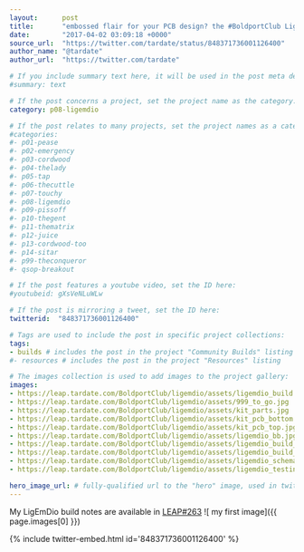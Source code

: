 ```yaml
---
layout:      post
title:       "embossed flair for your PCB design? the #BoldportClub LigEmDio"
date:        "2017-04-02 03:09:18 +0000"
source_url:  "https://twitter.com/tardate/status/848371736001126400"
author_name: "@tardate"
author_url:  "https://twitter.com/tardate"

# If you include summary text here, it will be used in the post meta description instead of an excerpt from the post body
#summary: text

# If the post concerns a project, set the project name as the category:
category: p08-ligemdio

# If the post relates to many projects, set the project names as a categories array:
#categories:
#- p01-pease
#- p02-emergency
#- p03-cordwood
#- p04-thelady
#- p05-tap
#- p06-thecuttle
#- p07-touchy
#- p08-ligemdio
#- p09-pissoff
#- p10-thegent
#- p11-thematrix
#- p12-juice
#- p13-cordwood-too
#- p14-sitar
#- p99-theconqueror
#- qsop-breakout

# If the post features a youtube video, set the ID here:
#youtubeid: gXsVeNLuWLw

# If the post is mirroring a tweet, set the ID here:
twitterid:  "848371736001126400"

# Tags are used to include the post in specific project collections:
tags:
- builds # includes the post in the project "Community Builds" listing
#- resources # includes the post in the project "Resources" listing

# The images collection is used to add images to the project gallery:
images:
- https://leap.tardate.com/BoldportClub/ligemdio/assets/ligemdio_build.jpg
- https://leap.tardate.com/BoldportClub/ligemdio/assets/999_to_go.jpg
- https://leap.tardate.com/BoldportClub/ligemdio/assets/kit_parts.jpg
- https://leap.tardate.com/BoldportClub/ligemdio/assets/kit_pcb_bottom.jpg
- https://leap.tardate.com/BoldportClub/ligemdio/assets/kit_pcb_top.jpg
- https://leap.tardate.com/BoldportClub/ligemdio/assets/ligemdio_bb.jpg
- https://leap.tardate.com/BoldportClub/ligemdio/assets/ligemdio_build_bottom.jpg
- https://leap.tardate.com/BoldportClub/ligemdio/assets/ligemdio_build_top.jpg
- https://leap.tardate.com/BoldportClub/ligemdio/assets/ligemdio_schematic.jpg
- https://leap.tardate.com/BoldportClub/ligemdio/assets/ligemdio_testing_smd_led.jpg

hero_image_url: # fully-qualified url to the "hero" image, used in twitter cards for example
---
```


My LigEmDio build notes are available in [LEAP#263](https://github.com/tardate/LittleArduinoProjects/tree/master/BoldportClub/ligemdio)
![ my first image]({{ page.images[0] }})

{% include twitter-embed.html id='848371736001126400' %}



